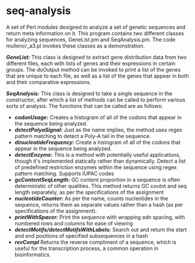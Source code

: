 # seq-analysis
A set of Perl modules designed to analyze a set of genetic sequences and return meta information on it. This program contains two different classes for analyzing sequences, GeneList.pm and SeqAnalysis.pm. The code mullencr_a3.pl invokes these classes as a demonstration.

***GeneList:*** This class is designed to extract gene distribution data from two different files, each with lists of genes and their expressions in certain groups. The doOutput method can be invoked to print a list of the genes that are unique to each file, as well as a list of the genes that appear in both and their comparative expressions.

***SeqAnalysis:*** This class is designed to take a single sequence in the constructor, after which a list of methods can be called to perform various sorts of analysis. The functions that can be called are as follows:
* ***codonUsage:*** Creates a histogram of all of the codons that appear in the sequence being analyzed.
* ***detectPolyaSignal:*** Just as the name implies, the method uses regex pattern matching to detect a Poly-A tail in the sequence.
* ***dinucleotideFrequency:*** Create a histogram of all of the codons that appear in the sequence being analyzed.
* ***detectEnzyme:*** This is a method with potentially useful applications, though it's implemented statically rather than dynamically. Detect a list of predefined restriction enzymes within the sequence using regex pattern matching. Supports IUPAC codes
* ***gcContentSeqLength:*** GC content proportion in a sequence is often deterministic of other qualities. This method returns GC coutnt and seq length separately, as per the specifications of the assignment
* ***nucleotideCounter:*** As per the name, counts nucleotides in the sequence, returns them as separate values rather than a hash (as per specifications of the assignment).
* ***printWithSpacer:*** Print the sequence with wrapping adn spacing, with numbered rows and columns for ease of viewing
* ***detectMotifs/detectMotifsWithLabels:*** Search out and return the start and end positions of specified subsequences in a hash
* ***revCompl*** Returns the reverse compliment of a sequence, which is useful for the transcription process, a common operation in bioinformatics.
